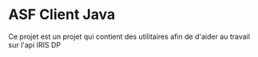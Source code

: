 # ASF Client Java

Ce projet est un projet qui contient des utilitaires afin de d'aider au travail sur l'api IRIS DP 
